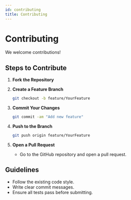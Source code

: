 ```yaml
---
id: contributing
title: Contributing
---
```


# Contributing

We welcome contributions!

## Steps to Contribute

1. **Fork the Repository**

2. **Create a Feature Branch**

   ```bash
   git checkout -b feature/YourFeature
   ```

3. **Commit Your Changes**

   ```bash
   git commit -am "Add new feature"
   ```

4. **Push to the Branch**

   ```bash
   git push origin feature/YourFeature
   ```

5. **Open a Pull Request**

   - Go to the GitHub repository and open a pull request.

## Guidelines

- Follow the existing code style.
- Write clear commit messages.
- Ensure all tests pass before submitting.

